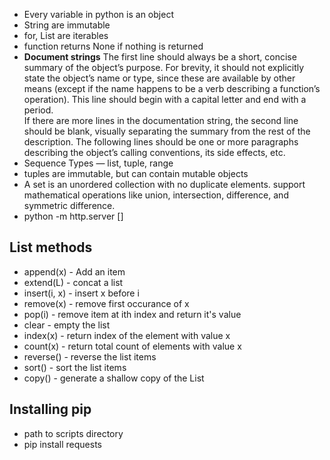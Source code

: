 ---
---

- Every variable in python is an object
- String are immutable
- for, List are iterables
- function returns None if nothing is returned
- **Document strings** The first line should always be a short, concise summary of the object’s purpose. For brevity, it should not explicitly state the object’s name or type, since these are available by other means (except if the name happens to be a verb describing a function’s operation). This line should begin with a capital letter and end with a period.  
If there are more lines in the documentation string, the second line should be blank, visually separating the summary from the rest of the description. The following lines should be one or more paragraphs describing the object’s calling conventions, its side effects, etc.
- Sequence Types — list, tuple, range
- tuples are immutable, but can contain mutable objects
- A set is an unordered collection with no duplicate elements. support mathematical operations like union, intersection, difference, and symmetric difference.
- python -m http.server [<portNo>]

## List methods
- append(x) - Add an item
- extend(L) - concat a list
- insert(i, x) - insert x before i
- remove(x) - remove first occurance of x
- pop(i) - remove item at ith index and return it's value
- clear - empty the list
- index(x) - return index of the element with value x
- count(x) - return total count of elements with value x
- reverse() - reverse the list items
- sort() - sort the list items
- copy() - generate a shallow copy of the List

## Installing pip
- path to scripts directory
- pip install requests